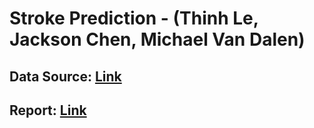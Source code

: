 # Stroke Prediction - (Thinh Le, Jackson Chen, Michael Van Dalen)

## Data Source: [Link](https://www.kaggle.com/datasets/fedesoriano/stroke-prediction-dataset)

## Report: [Link](https://observablehq.com/@c4aa925dada7373c/csci-4210-final-report)
